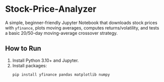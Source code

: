 # Stock-Price-Analyzer
A simple, beginner-friendly Jupyter Notebook that downloads stock prices with `yfinance`, plots moving averages, computes returns/volatility, and tests a basic 20/50-day moving-average crossover strategy.

## How to Run
1) Install Python 3.10+ and Jupyter.
2) Install packages:
   ```bash
   pip install yfinance pandas matplotlib numpy
